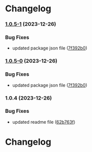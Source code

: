 # Changelog
### [1.0.5-1](https://github.com/mokkapps/changelog-generator-demo/compare/v1.0.4...v1.0.5-1) (2023-12-26)


### Bug Fixes

* updated package json file ([7f392b0](https://github.com/mokkapps/changelog-generator-demo/commits/7f392b06a8320cf195dab7333bc515f52e590b91))

### [1.0.5-0](https://github.com/mokkapps/changelog-generator-demo/compare/v1.0.4...v1.0.5-0) (2023-12-26)


### Bug Fixes

* updated package json file ([7f392b0](https://github.com/mokkapps/changelog-generator-demo/commits/7f392b06a8320cf195dab7333bc515f52e590b91))

### 1.0.4 (2023-12-26)


### Bug Fixes

* updated readme file ([62b763f](https://github.com/mokkapps/changelog-generator-demo/commits/62b763fd018b92b6bb658754755fae112213f4ee))

# Changelog
